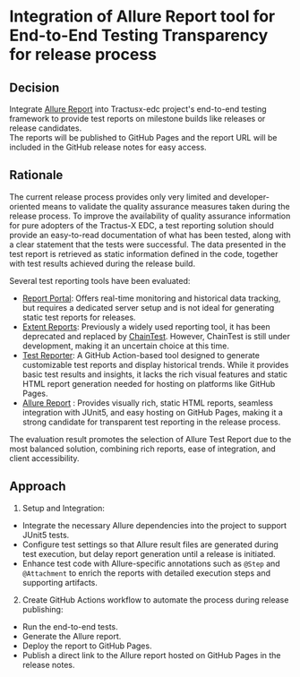 # Integration of Allure Report tool for End-to-End Testing Transparency for release process

## Decision

Integrate [Allure Report](https://allurereport.org/) into Tractusx-edc project's end-to-end testing framework to provide test reports on 
milestone builds like releases or release candidates.  
The reports will be published to GitHub Pages and the report URL will be included in the GitHub release notes for easy 
access.

## Rationale

The current release process provides only very limited and developer-oriented means to validate the quality assurance 
measures taken during the release process. To improve the availability of quality assurance information for pure 
adopters of the Tractus-X EDC, a test reporting solution should provide an easy-to-read documentation of what has been 
tested, along with a clear statement that the tests were successful. The data presented in the test report is retrieved 
as static information defined in the code, together with test results achieved during the release build.

Several test reporting tools have been evaluated:
- [Report Portal](https://github.com/reportportal): Offers real-time monitoring and historical data tracking, 
but requires a dedicated server setup and is not ideal for generating static test reports for releases.
- [Extent Reports](https://github.com/extent-framework/extentreports-java): Previously a widely used reporting tool, 
it has been deprecated and replaced by [ChainTest](https://github.com/anshooarora/chaintest). 
However, ChainTest is still under development, making it an uncertain choice at this time.
- [Test Reporter](https://github.com/ctrf-io/github-test-reporter):  A GitHub Action-based tool designed to generate 
customizable test reports and display historical trends. While it provides basic test results and insights, it lacks the 
rich visual features and static HTML report generation needed for hosting on platforms like GitHub Pages.
- [Allure Report](https://github.com/allure-framework) : Provides visually rich, static HTML reports, seamless integration with JUnit5, and easy hosting 
on GitHub Pages, making it a strong candidate for transparent test reporting in the release process.

The evaluation result promotes the selection of Allure Test Report due to the most balanced solution, combining rich 
reports, ease of integration, and client accessibility.

## Approach

1) Setup and Integration:
- Integrate the necessary Allure dependencies into the project to support JUnit5 tests.
- Configure test settings so that Allure result files are generated during test execution, but delay report generation
until a release is initiated.
- Enhance test code with Allure-specific annotations such as `@Step` and `@Attachment` to enrich the reports with
detailed execution steps and supporting artifacts.
2) Create GitHub Actions workflow to automate the process during release publishing:
- Run the end-to-end tests.
- Generate the Allure report.
- Deploy the report to GitHub Pages.
- Publish a direct link to the Allure report hosted on GitHub Pages in the release notes.



